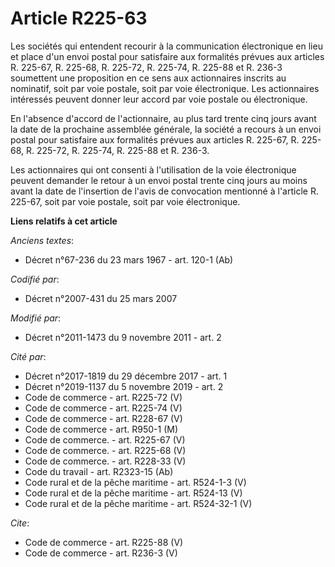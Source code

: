 # Article R225-63

Les sociétés qui entendent recourir à la communication électronique en lieu et place d'un envoi postal pour satisfaire aux
formalités prévues aux articles R. 225-67, R. 225-68, R. 225-72, R. 225-74, R. 225-88 et R. 236-3 soumettent une proposition
en ce sens aux actionnaires inscrits au nominatif, soit par voie postale, soit par voie électronique. Les actionnaires
intéressés peuvent donner leur accord par voie postale ou électronique. 

En l'absence d'accord de l'actionnaire, au plus tard trente cinq jours avant la date de la prochaine assemblée générale, la
société a recours à un envoi postal pour satisfaire aux formalités prévues aux articles R. 225-67, R. 225-68, R. 225-72, R.
225-74, R. 225-88 et R. 236-3. 

Les actionnaires qui ont consenti à l'utilisation de la voie électronique peuvent demander le retour à un envoi postal trente
cinq jours au moins avant la date de l'insertion de l'avis de convocation mentionné à l'article R. 225-67, soit par voie
postale, soit par voie électronique.

**Liens relatifs à cet article**

_Anciens textes_:

  - Décret n°67-236 du 23 mars 1967 - art. 120-1 (Ab)

_Codifié par_:

  - Décret n°2007-431 du 25 mars 2007

_Modifié par_:

  - Décret n°2011-1473 du 9 novembre 2011 - art. 2

_Cité par_:

  - Décret n°2017-1819 du 29 décembre 2017 - art. 1
  - Décret n°2019-1137 du 5 novembre 2019 - art. 2
  - Code de commerce - art. R225-72 (V)
  - Code de commerce - art. R225-74 (V)
  - Code de commerce - art. R228-67 (V)
  - Code de commerce - art. R950-1 (M)
  - Code de commerce. - art. R225-67 (V)
  - Code de commerce. - art. R225-68 (V)
  - Code de commerce. - art. R228-33 (V)
  - Code du travail - art. R2323-15 (Ab)
  - Code rural et de la pêche maritime - art. R524-1-3 (V)
  - Code rural et de la pêche maritime - art. R524-13 (V)
  - Code rural et de la pêche maritime - art. R524-32-1 (V)

_Cite_:

  - Code de commerce - art. R225-88 (V)
  - Code de commerce - art. R236-3 (V)
